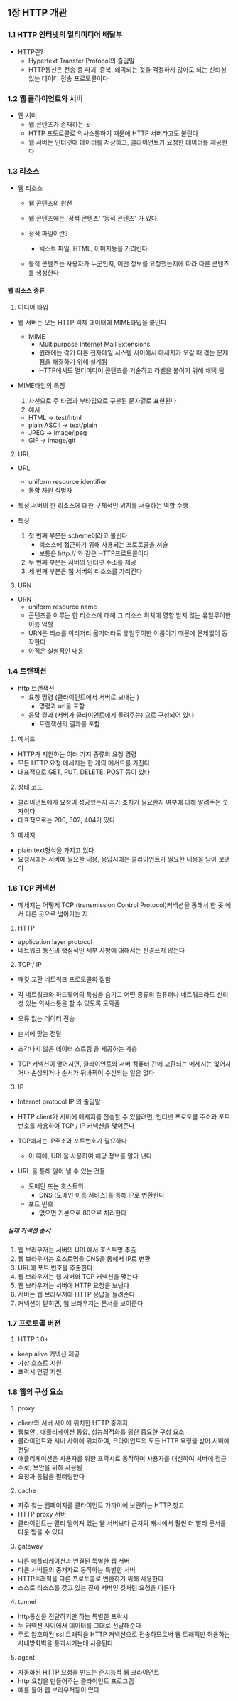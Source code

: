 ## 1장 HTTP 개관

### 1.1 HTTP 인터넷의 멀티미디어 배달부

- HTTP란?
  - Hypertext Transfer Protocol의 줄임말
  - HTTP통신은 전송 중 파괴, 중복, 왜곡되는 것을 걱정하지 않아도 되는 신뢰성 있는 데이터 전송 프로토콜이다

### 1.2 웹 클라이언트와 서버

- 웹 서버
  - 웹 콘텐츠가 존재하는 곳
  - HTTP 프토로콜로 의사소통하기 때문에 HTTP 서버라고도 불린다
  - 웹 서버는 인터넷에 데이터를 저장하고, 클라이언트가 요청한 데이터를 제공한다

### 1.3 리소스

- 웹 리소스

  - 웹 콘텐츠의 원천
  - 웹 콘텐츠에는 '정적 콘텐츠' '동적 콘텐츠' 가 있다.

  - 정적 파일이란?
    - 텍스트 파일, HTML, 이미지등을 가리킨다
  - 동적 콘텐츠는 사용자가 누군인지, 어떤 정보를 요청했는지에 따라 다른 콘텐츠를 생성한다

#### 웹 리소스 종류

1. 미디어 타입

- 웹 서버는 모든 HTTP 객체 데이터에 MIME타입을 붙인다

  - MIME
    - Multipurpose Internet Mail Extensions
    - 원래에는 각기 다른 전자메일 시스템 사이에서 메세지가 오갈 때 겪는 문제점을 해결하기 위해 설계됨
    - HTTP에서도 멀티미디어 콘텐츠를 기술하고 라벨을 붙이기 위해 채택 됨

- MIME타입의 특징

  1. 사선으로 주 타입과 부타입으로 구분된 문자열로 표현된다
  2. 예시

  - HTML -> test/html
  - plain ASCII -> text/plain
  - JPEG -> image/jpeg
  - GIF -> image/gif

2. URL

- URL
  - uniform resource identifier
  - 통합 자원 식별자
- 특정 서버의 한 리소스에 대한 구체적인 위치를 서술하는 역할 수행

- 특징
  1. 첫 번째 부분은 scheme이라고 불린다
     - 리소스에 접근하기 위해 사용되는 프로토콜을 서술
     - 보통은 http:// 와 같은 HTTP프로토콜이다
  2. 두 번째 부분은 서버의 인터넷 주소를 제공
  3. 세 번째 부분은 웹 서버의 리소소를 가리킨다

3. URN

- URN
  - uniform resource name
  - 콘텐츠를 이루는 한 리소스에 대해 그 리소스 위치에 영향 받지 않는 유일무이한 이름 역할
  - URN은 리소를 이리저리 옮기더라도 유일무이한 이름이기 때문에 문제없이 동작한다
  - 아직은 실험적인 내용

### 1.4 트랜잭션

- http 트랜잭션
  - 요청 명령 (클라이언트에서 서버로 보내는 )
    - 명령과 url을 포함
  - 응답 결과 (서버가 클라이언트에게 돌려주는) 으로 구성되어 있다.
    - 트랜잭션의 결과를 포함

1. 메서드

- HTTP가 지원하는 여러 가지 종류의 요청 명령
- 모든 HTTP 요청 메세지는 한 개의 메서드를 가진다
- 대표적으로 GET, PUT, DELETE, POST 등이 있다

2. 상태 코드

- 클라이언트에게 요청이 성공했는지 추가 조치가 필요한지 여부에 대해 알려주는 숫자이다
- 대표적으로는 200, 302, 404가 있다

3. 메세지

- plain text형식을 가지고 있다
- 요청시에는 서버에 필요한 내용, 응답시에는 클라이언트가 필요한 내용을 담아 보낸다

### 1.6 TCP 커넥션

- 메세지는 어떻게 TCP (transmission Control Protocol)커넥션을 통해서 한 곳 에서 다른 곳으로 넘어가는 지

1. HTTP

- application layer protocol
- 네트워크 통신의 핵심적인 세부 사항에 대해서는 신경쓰지 않는다

2. TCP / IP

- 패킷 교환 네트워크 프로토콜의 집합
- 각 네트워크와 하드웨어의 특성을 숨기고 어떤 종류의 컴퓨터나 네트워크라도 신뢰성 있는 의사소통을 할 수 있도록 도와줌

- 오류 없는 데이터 전송
- 순서에 맞는 전달
- 조각나지 않은 데이터 스트림 을 제공하는 계층

- TCP 커넥션이 맺어지면, 클라이언트와 서버 컴퓨터 간에 교환되는 메세지는 없어지거나 손상되거나 순서가 뒤바뀌어 수신되는 일은 없다

3. IP

- Internet protocol IP 의 줄임말
- HTTP client가 서버에 메세지를 전송할 수 있을려면, 인터넷 프로토콜 주소와 포트번호를 사용하여 TCP / IP 커넥션을 맺어준다
- TCP에서는 IP주소와 포트번호가 필요하다

  - 이 때에, URL을 사용하여 해당 정보를 알아 낸다

- URL 을 통해 알아 낼 수 있는 것들
  - 도메인 또는 호스트의
    - DNS (도메인 이름 서비스)를 통해 IP로 변환한다
  - 포트 번호
    - 없으면 기본으로 80으로 처리한다

##### 실제 커넥션 순서

1. 웹 브라우저는 서버의 URL에서 호스트명 추출
2. 웹 브라우저는 호스트명을 DNS을 통해서 IP로 변환
3. URL에 포트 번호을 추출한다
4. 웹 브라우저는 웹 서버와 TCP 커넥션을 맺는다
5. 웹 브라우저는 서버에 HTTP 요청을 보낸다
6. 서버는 웹 브라우저에 HTTP 응답을 돌려준다
7. 커넥션이 닫히면, 웹 브라우저는 문서를 보여준다

### 1.7 프로토콜 버전

1. HTTP 1.0+

- keep alive 커넥션 제공
- 가상 호스트 지원
- 프락시 연결 지원

### 1.8 웹의 구성 요소

1. proxy

- client와 서버 사이에 위치한 HTTP 중개자
- 웹보안 , 애플리케이션 통합, 성능최적화를 위한 중요한 구성 요소
- 클라이언트와 서버 사이에 위치하여, 크라이언트의 모든 HTTP 요청을 받아 서버에 전달
- 애플리케이션은 사용자를 위한 프락시로 동작하며 사용자를 대신하여 서버에 접근
- 주로, 보안을 위해 사용됨
- 요청과 응답을 필터링한다

2. cache

- 자주 찾는 웹페이지를 클라이언트 가까이에 보관하는 HTTP 창고
- HTTP proxy 서버
- 클라이언트는 멀리 떨어져 있는 웹 서버보다 근처의 캐시에서 훨씬 더 빨리 문서를 다운 받을 수 있다

3. gateway

- 다른 애플리케이션과 연결된 특별한 웹 서버
- 다른 서버들의 중개자로 동작하는 특별한 서버
- HTTP트래픽을 다른 프로토콜로 변환하기 위해 사용한다
- 스스로 리소스를 갖고 있는 진짜 서버인 것처럼 요청을 다룬다

4. tunnel

- http통신을 전달하기만 하는 특별한 프락시
- 두 커넥션 사이에서 데이터를 그대로 전달해준다
- 주로 암호화된 ssl 트래픽을 HTTP 커넥션으로 전송하므로써 웹 트래팩만 허용하는 사내방화벽을 통과시키는데 사용된다

5. agent

- 자동화된 HTTP 요청을 만드는 준지능적 웹 크라이언트
- http 요청을 만들어주는 클라이언트 프로그램
- 예를 들어 웹 브라우저등이 있다
